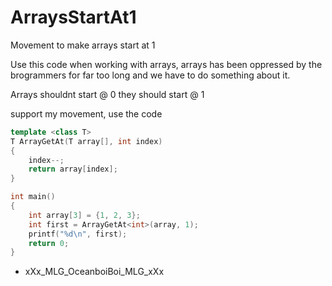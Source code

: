 # ArraysStartAt1
Movement to make arrays start at 1

Use this code when working with arrays, arrays has been oppressed by the brogrammers for far too long and we have to do something about it.

Arrays shouldnt start @ 0
they should start @ 1

support my movement, use the code

```cpp
template <class T>
T ArrayGetAt(T array[], int index)
{
	index--;
	return array[index];
}

int main()
{
	int array[3] = {1, 2, 3};
	int first = ArrayGetAt<int>(array, 1);
	printf("%d\n", first);
	return 0;
}
```

- xXx_MLG_OceanboiBoi_MLG_xXx
